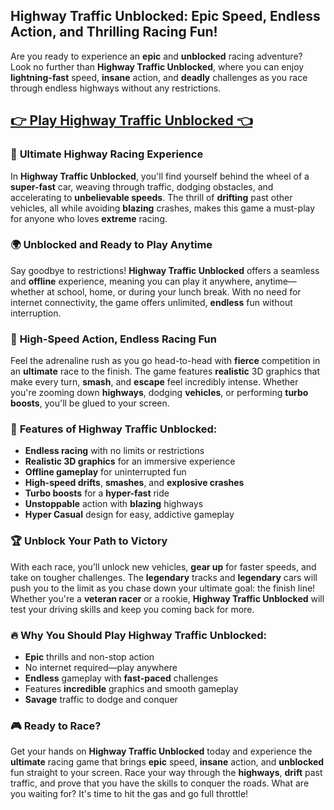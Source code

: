 ## **Highway Traffic Unblocked: Epic Speed, Endless Action, and Thrilling Racing Fun!**

Are you ready to experience an **epic** and **unblocked** racing adventure? Look no further than **Highway Traffic Unblocked**, where you can enjoy **lightning-fast** speed, **insane** action, and **deadly** challenges as you race through endless highways without any restrictions. 

## <a href="https://izigames.net/">👉 Play Highway Traffic Unblocked 👈</a>

### 🚗 **Ultimate Highway Racing Experience**

In **Highway Traffic Unblocked**, you'll find yourself behind the wheel of a **super-fast** car, weaving through traffic, dodging obstacles, and accelerating to **unbelievable speeds**. The thrill of **drifting** past other vehicles, all while avoiding **blazing** crashes, makes this game a must-play for anyone who loves **extreme** racing.

### 🌍 **Unblocked and Ready to Play Anytime**

Say goodbye to restrictions! **Highway Traffic Unblocked** offers a seamless and **offline** experience, meaning you can play it anywhere, anytime—whether at school, home, or during your lunch break. With no need for internet connectivity, the game offers unlimited, **endless** fun without interruption.

### 🏁 **High-Speed Action, Endless Racing Fun**

Feel the adrenaline rush as you go head-to-head with **fierce** competition in an **ultimate** race to the finish. The game features **realistic** 3D graphics that make every turn, **smash**, and **escape** feel incredibly intense. Whether you're zooming down **highways**, dodging **vehicles**, or performing **turbo boosts**, you'll be glued to your screen.

### 🚀 **Features of Highway Traffic Unblocked:**
- **Endless racing** with no limits or restrictions
- **Realistic 3D graphics** for an immersive experience
- **Offline gameplay** for uninterrupted fun
- **High-speed drifts**, **smashes**, and **explosive crashes**
- **Turbo boosts** for a **hyper-fast** ride
- **Unstoppable** action with **blazing** highways
- **Hyper Casual** design for easy, addictive gameplay

### 🏆 **Unblock Your Path to Victory**

With each race, you’ll unlock new vehicles, **gear up** for faster speeds, and take on tougher challenges. The **legendary** tracks and **legendary** cars will push you to the limit as you chase down your ultimate goal: the finish line! Whether you're a **veteran racer** or a rookie, **Highway Traffic Unblocked** will test your driving skills and keep you coming back for more.

### 🔥 **Why You Should Play Highway Traffic Unblocked:**

- **Epic** thrills and non-stop action
- No internet required—play anywhere
- **Endless** gameplay with **fast-paced** challenges
- Features **incredible** graphics and smooth gameplay
- **Savage** traffic to dodge and conquer

### 🎮 **Ready to Race?**

Get your hands on **Highway Traffic Unblocked** today and experience the **ultimate** racing game that brings **epic** speed, **insane** action, and **unblocked** fun straight to your screen. Race your way through the **highways**, **drift** past traffic, and prove that you have the skills to conquer the roads. What are you waiting for? It's time to hit the gas and go full throttle!
